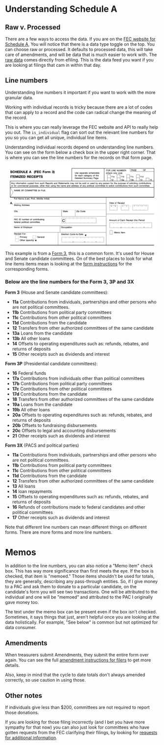 # Understanding Schedule A

## Raw v. Processed
There are a few ways to access the data. If you are on the [FEC website for Schedule A](https://www.fec.gov/data/receipts/?data_type=processed&two_year_transaction_period=2020&min_date=01%2F01%2F2019&max_date=12%2F31%2F2020), You will notice that there is a data type toggle on the top. You can choose raw or processed. It defaults to processed data, this will take care of amendments, and will be data that is much easier to work with. The [raw data](https://www.fec.gov/data/receipts/?data_type=efiling) comes directly from efiling. This is the data feed you want if you are looking at filings that cam in within that day.

## Line numbers
Understanding line numbers it important if you want to work with the more granular data.

Working with individual records is tricky because there are a lot of codes that can apply to a record and the code can radical change the meaning of the record.

This is where you can really leverage the FEC website and API to really help you out. The `is_individual` flag can sort out the relevant line numbers for you so you can get all unique, individual line items.

Understanding individual records depend on understanding line numbers. You can see on the form below a check box in the upper right corner. That is where you can see the line numbers for the records on that form page.

<img src="/sched_A.png" alt="image of Schedule A form on Form 3, line numbers are check boxes in the top right and the information for a record is listed below" />

This example is from a [Form 3](https://www.fec.gov/documents/124/fecfrm3.pdf), this is a common form. It's used for House and Senate candidate committees. On of the best places to look for what line items items mean is looking at the [form instructions](https://www.fec.gov/help-candidates-and-committees/forms/) for the corresponding forms.

### Below are the line numbers for the Form 3, 3P and 3X

**Form 3** (House and Senate candidate committees):
- **11a** Contributions from individuals, partnerships and other persons who are not political committees.
- **11b** Contributions from political party committees
- **11c** Contributions from other political committees
- **11d** Contributions from the candidate
- **12** Transfers from other authorized committees of the same candidate
- **13a** Loans from the candidate
- **13b** All other loans
- **14** Offsets to operating expenditures such as: refunds, rebates, and
returns of deposits
- **15** Other receipts such as dividends and interest

**Form 3P** (Presidential candidate committees):
- **16** Federal funds
- **17a** Contributions from individuals other than political committees
- **17b** Contributions from political party committees
- **17c** Contributions from other political committees
- **17d** Contributions from the candidate
- **18** Transfers from other authorized committees of the same candidate
- **19a** Loans from the candidate
- **19b** All other loans
- **20a** Offsets to operating expenditures such as: refunds, rebates, and
returns of deposits
- **20b** Offsets to fundraising disbursements
- **20c** Offsets to legal and accounting disbursements
- **21** Other receipts such as dividends and interest

**Form 3X** (PACS and political parties)
- **11a** Contributions from individuals, partnerships and other persons who are not political committees.
- **11b** Contributions from political party committees
- **11c** Contributions from other political committees
- **11d** Contributions from the candidate
- **12** Transfers from other authorized committees of the same candidate
- **13** All loans
- **14** loan repayments
- **15** Offsets to operating expenditures such as: refunds, rebates, and returns of deposits
- **16** Refunds of contributions made to federal candidates and other political committees
- **17** Other receipts such as dividends and interest

Note that different line numbers can mean different things on different forms. There are more forms and more line numbers.

# Memos

In addition to the line numbers, you can also notice a "Memo item" check box. This has way more significance than first meets the eye. If the box is checked, that item is "memoed." Those items shouldn't be used for totals, they are generally, describing any pass-through entities. So, if I give money to a PAC and ask them to donate to a particular candidate, on the candidate's form you will see two transactions. One will be attributed to the individual and one will be "memoed" and attributed to the PAC I originally gave money too.

The text under the memo box can be present even if the box isn't checked. Sometimes, it says things that just, aren't helpful once you are looking at the data holistically. For example, "See below" is common but not optimized for data consumer.

## Amendments
When treasurers submit Amendments, they submit the entire form over again. You can see the full [amendment instructions for filers](https://www.fec.gov/help-candidates-and-committees/filing-amendments/) to get more details.

Also, keep in mind that the cycle to date totals don't always amended correctly, so use caution in using those.

## Other notes
If individuals give less than $200, committees are not required to report those donations.

If you are looking for those filing incorrectly (and I bet you have more sympathy for that now) you can also just look for committees who have gotten requests from the FEC clarifying their filings, by looking for [requests for additional information](https://www.fec.gov/data/filings/?data_type=processed&form_type=RFAI).
